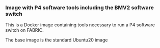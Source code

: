 ### Image with P4 software tools including the BMV2 software switch 

This is a Docker image containing tools necessary to run a P4 software switch on FABRIC.

The base image is the standard Ubuntu20 image


